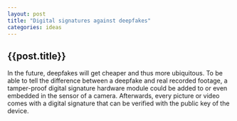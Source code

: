 ```yaml
---
layout: post
title: "Digital signatures against deepfakes"
categories: ideas
---
```


<h2>{{post.title}}</h2>
In the future, deepfakes will get cheaper and thus more ubiquitous.
To be able to tell the difference between a deepfake and real recorded footage, a tamper-proof digital signature hardware module could be added to or even embedded in the sensor of a camera.
Afterwards, every picture or video comes with a digital signature that can be verified with the public key of the device.

